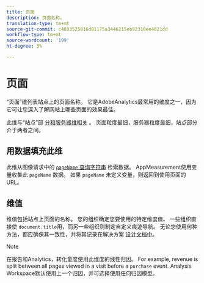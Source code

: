 ```yaml
---
title: 页面
description: 页面名称。
translation-type: tm+mt
source-git-commit: c4833525816d81175a3446215eb92310ee4021dd
workflow-type: tm+mt
source-wordcount: '199'
ht-degree: 3%

---
```



# 页面

“页面”维列表站点上的页面名称。 它是AdobeAnalytics最常用的维度之一，因为它可让您深入了解网站上哪些页面的效果最佳。

此维与“站点”部 [分和服务器](site-section.md)[维相关](server.md) 。 页面粒度最细，服务器粒度最细，站点部分介于两者之间。

## 用数据填充此维

此维从图像请求中的 [`pageName` 查询字符串](/help/implement/validate/query-parameters.md) 检索数据。 AppMeasurement使用变量收集此 `pageName` 数据。 如果 `pageName` 未定义变量，则返回到使用页面的URL。

## 维值

维值包括站点上页面的名称。 您的组织确定您要使用的特定维度值。 一些组织直接使 `document.title`用，而另一些组织则制定自定义痕迹导航。 无论您使用何种方法，都应确保其一致性，并将其记录在解决方案 [设计文档中](/help/implement/prepare/solution-design.md)。

>[!NOTE]
>
>在报告和Analytics，转化量度使用此维度的线性归因。 For example, revenue is split between all pages viewed in a visit before a `purchase` event. Analysis Workspace默认使用上一个归因，并可选择使用任何归因模型。

